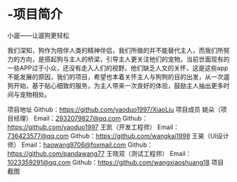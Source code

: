 # -项目简介
小遛——让遛狗更轻松

我们深知，狗作为陪伴人类的精神伴侣，我们所做的并不能替代主人，而我们所努力的方向，是搭起狗与主人的桥梁，引导主人更关注他们的宠物。当前世面现有的一些APP过于小众，还没有走入人们的视野，他们缺乏人文的关怀，这是这些app不能发展的原因，我们的项目，希望也本着关怀主人与狗狗的目的出发，从一次遛狗开始，基于贴心细致的服务，为主人带来一次良好的体验，鼓励主人抽出更多时间与宠物相处。

项目地址
Github：https://github.com/yaoduo1997/XiaoLiu
项目成员
姚朵（项目经理）
Email：2932079827@qq.com
Github：https://github.com/yaoduo1997
王凯（开发工程师）
Email：736423577@qq.com
Github：https://github.com/wangkai1998
王昊（UI设计师）
Email：haowang9706@foxmail.com
Github：https://github.com/pandawang77
王晓双（测试工程师）
Email：1023359291@qq.com
Github：https://github.com/wangxiaoshuang18
项目截图
